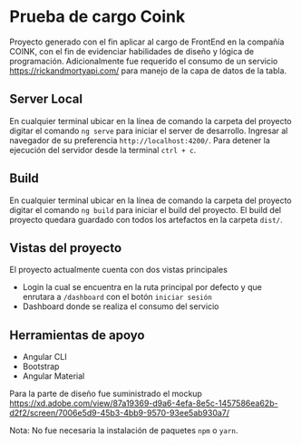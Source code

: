 # Prueba de cargo Coink

Proyecto generado con el fin aplicar al cargo de FrontEnd en la compañía COINK, con el fin de evidenciar habilidades de diseño y lógica de programación. Adicionalmente fue requerido el consumo de un servicio https://rickandmortyapi.com/ para manejo de la capa de datos de la tabla.

## Server Local

En cualquier terminal ubicar en la línea de comando la carpeta del proyecto digitar el comando `ng serve` para iniciar el server de desarrollo. Ingresar al navegador de su preferencia `http://localhost:4200/`. Para detener la ejecución del servidor desde la terminal `ctrl + c`.

## Build

En cualquier terminal ubicar en la línea de comando la carpeta del proyecto digitar el comando `ng build` para iniciar el build del proyecto. El build del proyecto quedara guardado con todos los artefactos en la carpeta `dist/`.

## Vistas del proyecto

El proyecto actualmente cuenta con dos vistas principales

- Login la cual se encuentra en la ruta principal por defecto y que enrutara a `/dashboard` con el botón `iniciar sesión`
- Dashboard donde se realiza el consumo del servicio
## Herramientas de apoyo

- Angular CLI
- Bootstrap
- Angular Material

Para la parte de diseño fue suministrado el mockup https://xd.adobe.com/view/87a19369-d9a6-4efa-8e5c-1457586ea62b-d2f2/screen/7006e5d9-45b3-4bb9-9570-93ee5ab930a7/

Nota: No fue necesaria la instalación de paquetes `npm` o `yarn`.